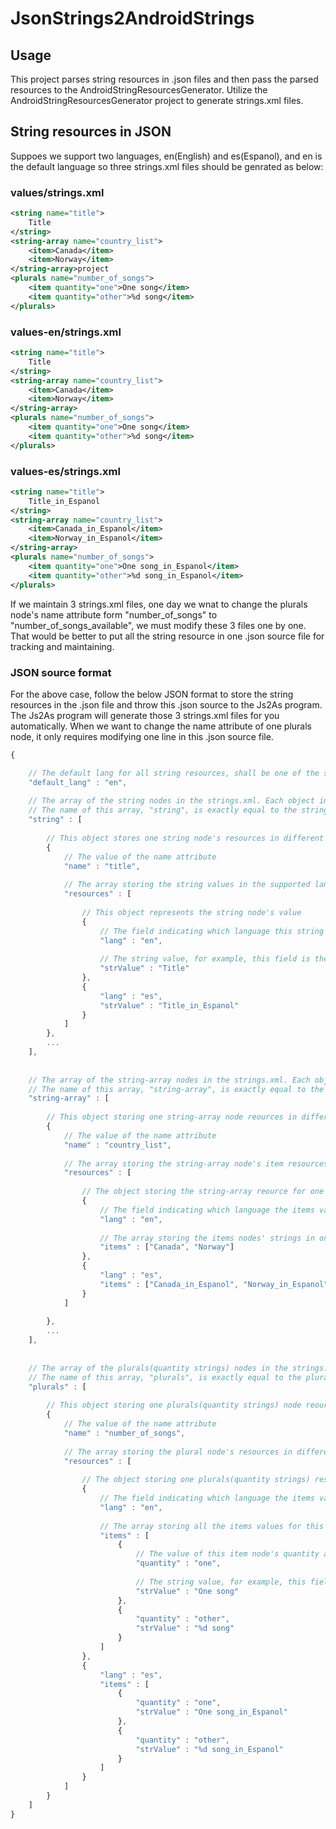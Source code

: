 JsonStrings2AndroidStrings
===============================


## Usage
This project parses string resources in .json files and then pass the parsed resources to the AndroidStringResourcesGenerator. Utilize the AndroidStringResourcesGenerator project to generate strings.xml files.


## String resources in JSON

Suppoes we support two languages, en(English) and es(Espanol), and en is the default language so three strings.xml files should be genrated as below:

### values/strings.xml
```xml
<string name="title">
	Title
</string>
<string-array name="country_list">
	<item>Canada</item>
	<item>Norway</item>
</string-array>project
<plurals name="number_of_songs">
	<item quantity="one">One song</item>
	<item quantity="other">%d song</item>
</plurals>
```

### values-en/strings.xml
```xml
<string name="title">
	Title
</string>
<string-array name="country_list">
	<item>Canada</item>
	<item>Norway</item>
</string-array>
<plurals name="number_of_songs">
	<item quantity="one">One song</item>
	<item quantity="other">%d song</item>
</plurals>
```

### values-es/strings.xml
```xml
<string name="title">
	Title_in_Espanol
</string>
<string-array name="country_list">
	<item>Canada_in_Espanol</item>
	<item>Norway_in_Espanol</item>
</string-array>
<plurals name="number_of_songs">
	<item quantity="one">One song_in_Espanol</item>
	<item quantity="other">%d song_in_Espanol</item>
</plurals>
```

If we maintain 3 strings.xml files, one day we wnat to change the plurals node's name attribute form "number_of_songs" to "number_of_songs_available", we must modify these 3 files one by one. That would be better to put all the string resource in one .json source file for tracking and maintaining.


### JSON source format

For the above case, follow the below JSON format to store the string resources in the .json file and throw this .json source to the Js2As program.
The Js2As program will generate those 3 strings.xml files for you automatically. When we want to change the name attribute of one plurals node, it only requires modifying one line in this .json source file.

```javascript
{

	// The default lang for all string resources, shall be one of the supported langs in the below string resources.
	"default_lang" : "en",
	
	// The array of the string nodes in the strings.xml. Each object in the array represents one string node.
	// The name of this array, "string", is exactly equal to the string node's tag name, <string>
	"string" : [	
		
		// This object stores one string node's resources in different languages.
		{
			// The value of the name attribute
			"name" : "title",
			
			// The array storing the string values in the supported langs
			"resources" : [ 
				
				// This object represents the string node's value
				{
					// The field indicating which language this string value belongs to, for example this field says the supported lang is English(en).
					"lang" : "en",
					
					// The string value, for example, this field is the word, "Title", in Engish
					"strValue" : "Title" 
				},
				{
					"lang" : "es",
					"strValue" : "Title_in_Espanol"
				}
			]
		},
		...
	],
	
	
	// The array of the string-array nodes in the strings.xml. Each object in the array represents one string-array node.
	// The name of this array, "string-array", is exactly equal to the string-array node's tag name, <string-array>.
	"string-array" : [
	
		// This object storing one string-array node reources in different langauges
		{
			// The value of the name attribute
			"name" : "country_list",
			
			// The array storing the string-array node's item resources in different supported languages.
			"resources" : [
				
				// The object storing the string-array reource for one specific langauge
				{
					// The field indicating which language the items values belongs to. For example this field says the supported lang is English(en).
					"lang" : "en",
					
					// The array storing the items nodes' strings in one sepecific language. For example, this array stores the country list in English
					"items" : ["Canada", "Norway"]
				},				
				{
					"lang" : "es",
					"items" : ["Canada_in_Espanol", "Norway_in_Espanol"]
				}
			]
		
		},
		...
	],
	
	
	// The array of the plurals(quantity strings) nodes in the strings.xml. Each object in the array represents one plurals node.
	// The name of this array, "plurals", is exactly equal to the plurals node's tag name, <plurals>.
	"plurals" : [
	
		// This object storing one plurals(quantity strings) node reources in different langauges
		{
			// The value of the name attribute
			"name" : "number_of_songs",
			
			// The array storing the plural node's resources in different supported languages.
			"resources" : [
			
				// The object storing one plurals(quantity strings) resources for one specific language
				{	
					// The field indicating which language the items values belongs to, for example this field says the supported lang is English(en).
					"lang" : "en",
					
					// The array storing all the items values for this quantity in the supported langs
					"items" : [
						{			
							// The value of this item node's quantity attribute
							"quantity" : "one",
							
							// The string value, for example, this field is the word, "One song", in Engish
							"strValue" : "One song"
						},
						{
							"quantity" : "other",
							"strValue" : "%d song"
						}
					]
				},			
				{	
					"lang" : "es",
					"items" : [
						{
							"quantity" : "one",
							"strValue" : "One song_in_Espanol"
						},
						{
							"quantity" : "other",
							"strValue" : "%d song_in_Espanol"
						}
					]
				}
			]
		}
	]
}
```

